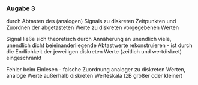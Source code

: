### Augabe 3

durch Abtasten des (analogen) Signals zu diskreten Zeitpunkten und Zuordnen der abgetasteten Werte zu diskreten vorgegebenen Werten

Signal ließe sich theoretisch durch Annäherung an unendlich viele, unendlich dicht beieinanderliegende Abtastwerte rekonstruieren - ist durch die Endlichkeit der jeweiligen diskreten Werte (zeitlich und wertdiskret) eingeschränkt

Fehler beim Einlesen - falsche Zuordnung analoger zu diskreten Werten,
analoge Werte außerhalb diskreten Werteskala (zB größer oder kleiner)